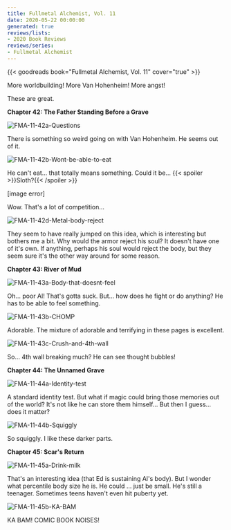 ```yaml
---
title: Fullmetal Alchemist, Vol. 11
date: 2020-05-22 00:00:00
generated: true
reviews/lists:
- 2020 Book Reviews
reviews/series:
- Fullmetal Alchemist
---
```

{{< goodreads book="Fullmetal Alchemist, Vol. 11" cover="true" >}}

More worldbuilding! More Van Hohenheim! More angst!  

These are great.  

<!--more-->

**Chapter 42: The Father Standing Before a Grave**  

![FMA-11-42a-Questions](/embeds/books/attachments/fma-11-42a-questions.png)  

There is something so weird going on with Van Hohenheim. He seems out of it.  

![FMA-11-42b-Wont-be-able-to-eat](/embeds/books/attachments/fma-11-42b-wont-be-able-to-eat.png)  

He can't eat... that totally means something. Could it be...  {{< spoiler >}}Sloth?{{< /spoiler >}}  

[image error]  

Wow. That's a lot of competition...  

![FMA-11-42d-Metal-body-reject](/embeds/books/attachments/fma-11-42d-metal-body-reject.png)  

They seem to have really jumped on this idea, which is interesting but bothers me a bit. Why would the armor reject his soul? It doesn't have one of it's own. If anything, perhaps his soul would reject the body, but they seem sure it's the other way around for some reason.  

**Chapter 43: River of Mud**  

![FMA-11-43a-Body-that-doesnt-feel](/embeds/books/attachments/fma-11-43a-body-that-doesnt-feel.png)  

Oh... poor Al! That's gotta suck. But... how does he fight or do anything? He has to be able to feel something.  

![FMA-11-43b-CHOMP](/embeds/books/attachments/fma-11-43b-chomp.png)  

Adorable. The mixture of adorable and terrifying in these pages is excellent.  

![FMA-11-43c-Crush-and-4th-wall](/embeds/books/attachments/fma-11-43c-crush-and-4th-wall.png)  

So... 4th wall breaking much? He can see thought bubbles!  

**Chapter 44: The Unnamed Grave**  

![FMA-11-44a-Identity-test](/embeds/books/attachments/fma-11-44a-identity-test.png)  

A standard identity test. But what if magic could bring those memories out of the world? It's not like he can store them himself... But then I guess... does it matter?  

![FMA-11-44b-Squiggly](/embeds/books/attachments/fma-11-44b-squiggly.png)  

So squiggly. I like these darker parts.  

**Chapter 45: Scar's Return**  

![FMA-11-45a-Drink-milk](/embeds/books/attachments/fma-11-45a-drink-milk.png)  

That's an interesting idea (that Ed is sustaining Al's body). But I wonder what percentile body size he is. He could ... just be small. He's still a teenager. Sometimes teens haven't even hit puberty yet.  

![FMA-11-45b-KA-BAM](/embeds/books/attachments/fma-11-45b-ka-bam.png)  

KA BAM! COMIC BOOK NOISES!  


